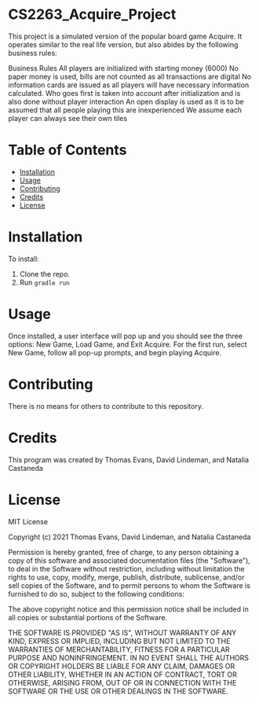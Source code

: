 # CS2263_Acquire_Project

This project is a simulated version of the popular board game Acquire. It operates similar to the real life version, but also abides by the following business rules:

Business Rules
All players are initialized with starting money (6000)
No paper money is used, bills are not counted as all transactions are digital
No information cards are issued as all players will have necessary information calculated.
Who goes first is taken into account after initialization and is also done without player interaction
An open display is used as it is to be assumed that all people playing this are inexperienced
We assume each player can always see their own tiles


# Table of Contents

* [Installation](#installation)
* [Usage](#usage)
* [Contributing](#contributing)
* [Credits](#credits)
* [License](#license)

# Installation

To install:

1. Clone the repo.
2. Run `gradle run`

# Usage

Once installed, a user interface will pop up and you should see the three options: New Game, Load Game, and Exit Acquire. For the first run, select New Game, follow all pop-up prompts, and begin playing Acquire. 


# Contributing

There is no means for others to contribute to this repository.

# Credits

This program was created by Thomas Evans, David Lindeman, and Natalia Castaneda

# License

MIT License

Copyright (c) 2021 Thomas Evans, David Lindeman, and Natalia Castaneda

Permission is hereby granted, free of charge, to any person obtaining a copy
of this software and associated documentation files (the "Software"), to deal
in the Software without restriction, including without limitation the rights
to use, copy, modify, merge, publish, distribute, sublicense, and/or sell
copies of the Software, and to permit persons to whom the Software is
furnished to do so, subject to the following conditions:

The above copyright notice and this permission notice shall be included in all
copies or substantial portions of the Software.

THE SOFTWARE IS PROVIDED "AS IS", WITHOUT WARRANTY OF ANY KIND, EXPRESS OR
IMPLIED, INCLUDING BUT NOT LIMITED TO THE WARRANTIES OF MERCHANTABILITY,
FITNESS FOR A PARTICULAR PURPOSE AND NONINFRINGEMENT. IN NO EVENT SHALL THE
AUTHORS OR COPYRIGHT HOLDERS BE LIABLE FOR ANY CLAIM, DAMAGES OR OTHER
LIABILITY, WHETHER IN AN ACTION OF CONTRACT, TORT OR OTHERWISE, ARISING FROM,
OUT OF OR IN CONNECTION WITH THE SOFTWARE OR THE USE OR OTHER DEALINGS IN THE
SOFTWARE.